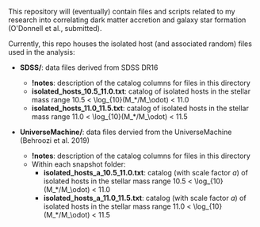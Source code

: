 This repository will (eventually) contain files and scripts related to my research into correlating dark matter accretion and galaxy star formation (O'Donnell et al., submitted).

Currently, this repo houses the isolated host (and associated random) files used in the analysis:
* **SDSS/**: data files derived from SDSS DR16
  * **!notes**: description of the catalog columns for files in this directory
  * **isolated_hosts_10.5_11.0.txt**: catalog of isolated hosts in the stellar mass range 10.5 < \log_{10}(M_*/M_\odot) < 11.0
  * **isolated_hosts_11.0_11.5.txt**: catalog of isolated hosts in the stellar mass range 11.0 < \log_{10}(M_*/M_\odot) < 11.5
  <!--* **isolated_hosts_10.5_11.0.txt**: catalog of isolated hosts in the stellar mass range ![equation](https://latex.codecogs.com/gif.latex?10.5%20%3C%20%5Clog_%7B10%7D%28M_*/M_%5Codot%29%20%3C%2011.0)-->
  <!--* **isolated_hosts_11.0_11.5.txt**: catalog of isolated hosts in the stellar mass range ![equation](https://latex.codecogs.com/gif.latex?11.0%20%3C%20%5Clog_%7B10%7D%28M_*/M_%5Codot%29%20%3C%2011.5)-->

* **UniverseMachine/**: data files dervied from the UniverseMachine (Behroozi et al. 2019)
  * **!notes**: description of the catalog columns for files in this directory
  * Within each snapshot folder:
    * **isolated_hosts_a_10.5_11.0.txt**: catalog (with scale factor $a$) of isolated hosts in the stellar mass range 10.5 < \log_{10}(M_*/M_\odot) < 11.0
    * **isolated_hosts_a_11.0_11.5.txt**: catalog (with scale factor $a$) of isolated hosts in the stellar mass range 11.0 < \log_{10}(M_*/M_\odot) < 11.5
	
  
  